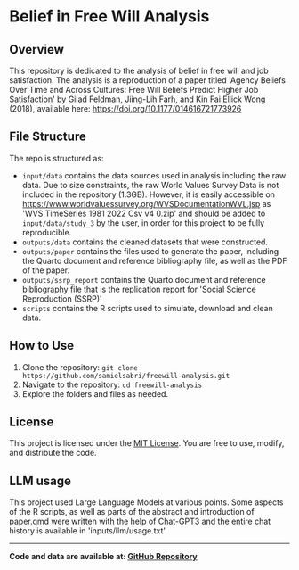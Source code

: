 # Belief in Free Will Analysis

## Overview

This repository is dedicated to the analysis of belief in free will and job satisfaction. The analysis is a reproduction of a paper titled 'Agency Beliefs Over Time and Across Cultures: Free Will Beliefs Predict Higher Job Satisfaction' by Gilad Feldman, Jiing-Lih Farh, and Kin Fai Ellick Wong (2018), available here: 
https://doi.org/10.1177/014616721773926


## File Structure

The repo is structured as:

-   `input/data` contains the data sources used in analysis including the raw data.
Due to size constraints, the raw World Values Survey Data is not included in the repository (1.3GB). However, it is easily accessible on https://www.worldvaluessurvey.org/WVSDocumentationWVL.jsp as 'WVS TimeSeries 1981 2022 Csv v4 0.zip' and should be added to `input/data/study_3` by the user, in order for this project to be fully reproducible.
-   `outputs/data` contains the cleaned datasets that were constructed.
-   `outputs/paper` contains the files used to generate the paper, including the Quarto document and reference bibliography file, as well as the PDF of the paper. 
-  `outputs/ssrp_report` contains the Quarto document and reference bibliography file that is the replication report for 'Social Science Reproduction (SSRP)'
-   `scripts` contains the R scripts used to simulate, download and clean data.

## How to Use

1. Clone the repository: `git clone https://github.com/samielsabri/freewill-analysis.git`
2. Navigate to the repository: `cd freewill-analysis`
3. Explore the folders and files as needed.

## License

This project is licensed under the [MIT License](LICENSE). You are free to use, modify, and distribute the code.

## LLM usage

This project used Large Language Models at various points. Some aspects of the R scripts, as well as parts of the abstract and introduction of paper.qmd were written with the help of Chat-GPT3 and the entire chat history is available in 'inputs/llm/usage.txt'

---

**Code and data are available at: [GitHub Repository](https://github.com/samielsabri/freewill-analysis)**
